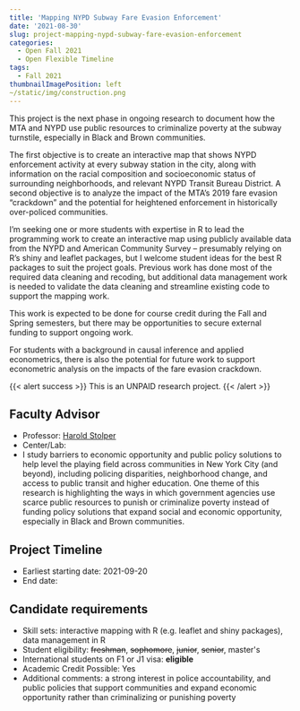 ```yaml
---
title: 'Mapping NYPD Subway Fare Evasion Enforcement'
date: '2021-08-30'
slug: project-mapping-nypd-subway-fare-evasion-enforcement
categories:
  - Open Fall 2021 
  - Open Flexible Timeline
tags:
  - Fall 2021
thumbnailImagePosition: left
~/static/img/construction.png
---
```

This project is the next phase in ongoing research to document how the MTA and NYPD use public resources to criminalize poverty at the subway turnstile, especially in Black and Brown communities.

<!--more-->


The first objective is to create an interactive map that shows NYPD enforcement activity at every subway station in the city, along with information on the racial composition and socioeconomic status of surrounding neighborhoods, and relevant NYPD Transit Bureau District. A second objective is to analyze the impact of the MTA’s 2019 fare evasion “crackdown” and the potential for heightened enforcement in historically over-policed communities.

I’m seeking one or more students with expertise in R to lead the programming work to create an interactive map using publicly available data from the NYPD and American Community Survey – presumably relying on R’s shiny and leaflet packages, but I welcome student ideas for the best R packages to suit the project goals. Previous work has done most of the required data cleaning and recoding, but additional data management work is needed to validate the data cleaning and streamline existing code to support the mapping work.

This work is expected to be done for course credit during the Fall and Spring semesters, but there may be opportunities to secure external funding to support ongoing work.

For students with a background in causal inference and applied econometrics, there is also the potential for future work to support econometric analysis on the impacts of the fare evasion crackdown.

{{< alert success >}}
This is an UNPAID research project.
{{< /alert >}}

## Faculty Advisor
+ Professor: [Harold Stolper](https://www.sipa.columbia.edu/faculty-research/faculty-directory/harold-stolper)
+ Center/Lab: 
+ I study barriers to economic opportunity and public policy solutions to help level the playing field across communities in New York City (and beyond), including policing disparities, neighborhood change, and access to public transit and higher education. One theme of this research is highlighting the ways in which government agencies use scarce public resources to punish or criminalize poverty instead of funding policy solutions that expand social and economic opportunity, especially in Black and Brown communities.

## Project Timeline
+ Earliest starting date: 2021-09-20
+ End date: 

## Candidate requirements
+ Skill sets: interactive mapping with R (e.g. leaflet and shiny packages), data management in R
+ Student eligibility: ~~freshman~~, ~~sophomore~~, ~~junior~~, ~~senior~~, master's
+ International students on F1 or J1 visa: **eligible**
+ Academic Credit Possible: Yes
+ Additional comments: a strong interest in police accountability, and public policies that support communities and expand economic opportunity rather than criminalizing or punishing poverty

